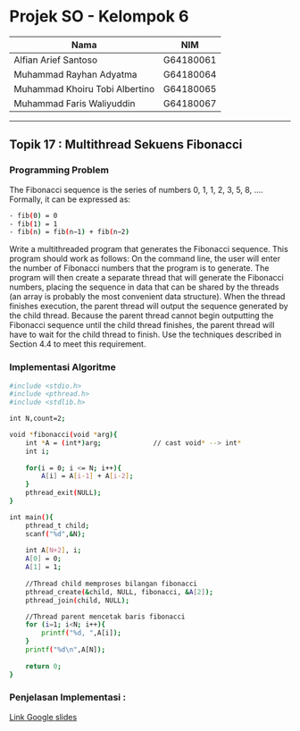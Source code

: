# Projek SO - Kelompok 6
|Nama|NIM|
|-----|------|
|Alfian Arief Santoso | G64180061 |
|Muhammad Rayhan Adyatma | G64180064 |
|Muhammad Khoiru Tobi Albertino| G64180065 |
|Muhammad Faris Waliyuddin | G64180067|

-------------

## Topik 17 : Multithread Sekuens Fibonacci
### Programming Problem
The Fibonacci sequence is the series of numbers 0, 1, 1, 2, 3, 5, 8, .... Formally, it can be expressed as: 
```sh
- fib(0) = 0 
- fib(1) = 1 
- fib(n) = fib(n−1) + fib(n−2) 
```
Write a multithreaded program that generates the Fibonacci sequence. This program should work as follows: On the command line, the user will enter the number of Fibonacci numbers that the program is to generate. The program will then create a separate thread that will generate the Fibonacci numbers, placing the sequence in data that can be shared by the threads (an array is probably the most convenient data structure). When the thread finishes execution, the parent thread will output the sequence generated by the child thread. Because the parent thread cannot begin outputting the Fibonacci sequence until the child thread finishes, the parent thread will have to wait for the child thread to finish. Use the techniques described in Section 4.4 to meet this requirement.

### Implementasi Algoritme
```sh
#include <stdio.h>
#include <pthread.h>
#include <stdlib.h>

int N,count=2;

void *fibonacci(void *arg){
	int *A = (int*)arg;				// cast void* --> int*
	int i;
	
	for(i = 0; i <= N; i++){
		A[i] = A[i-1] + A[i-2]; 
	}
	pthread_exit(NULL);
}

int main(){
	pthread_t child;
	scanf("%d",&N);
	
	int A[N+2], i;
	A[0] = 0; 
	A[1] = 1; 
	
	//Thread child memproses bilangan fibonacci
	pthread_create(&child, NULL, fibonacci, &A[2]);
	pthread_join(child, NULL);

	//Thread parent mencetak baris fibonacci
	for (i=1; i<N; i++){
		printf("%d, ",A[i]);
	}
	printf("%d\n",A[N]);
	
	return 0;
}
```
### Penjelasan Implementasi :
<a href="ipb.link/so-kelompok6">Link Google slides</a>
